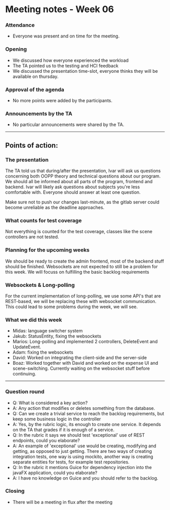 # Meeting notes - Week 06

### Attendance
* Everyone was present and on time for the meeting.

### Opening
* We discussed how everyone experienced the workload
* The TA pointed us to the testing and HCI feedback
* We discussed the presentation time-slot, everyone thinks they will be available on thursday.

### Approval of the agenda
* No more points were added by the participants.

### Announcements by the TA
* No particular announcements were shared by the TA.

---

## Points of action:

### The presentation

The TA told us that during/after the presentation, Ivar will ask us questions concerning both OOPP theory and technical
questions about our program. We should all be informed about all parts of the program, frontend and backend. Ivar 
will likely ask questions about subjects you're less comfortable with. Everyone should answer at least one question.

Make sure not to push our changes last-minute, as the gitlab server could become unreliable as the deadline approaches.

### What counts for test coverage

Not everything is counted for the test coverage, classes like the scene controllers are not 
tested.

### Planning for the upcoming weeks

We should be ready to create the admin frontend, most of the backend stuff should be finished.
Websockets are not expected to still be a problem for this week. We will focuss on fulfilling the basic backlog requirements

### Websockets & Long-polling

For the current implementation of long-polling, we use some API's that are REST-based, we will be replacing these
with websocket communication. This could lead to some problems during the week, we will see.

### What we did this week

* Midas: language switcher system
* Jakub: StatusEntity, fixing the websockets
* Marios: Long-polling and implemented 2 controllers, DeleteEvent and UpdateEvent.
* Adam: fixing the websockets
* David: Worked on integrating the client-side and the server-side
* Boaz: Worked together with David and worked on the expense UI and scene-switching.
  Currently waiting on the websocket stuff before continuing.

---

### Question round
- Q: What is considered a key action?
- A: Any action that modifies or deletes something from the database.
- Q: Can we create a trivial service to reach the backlog requirements, but keep some business logic in the controller
- A: Yes, by the rubric logic, its enough to create one service. It depends on the TA that grades if it is enough of a service.
- Q: In the rubric it says we should test 'exceptional' use of REST endpoints, could you elaborate?
- A: An example of 'exceptional' use would be creating, modifying and getting, as opposed to just getting.
     There are two ways of creating integration tests, one way is using mockito, another way is creating separate entities for tests,
     for example test repositories.
- Q: In the rubric it mentions Guice for dependency injection into the javaFX application, could you elaborate?
- A: I have no knowledge on Guice and you should refer to the backlog.

### Closing
* There will be a meeting in flux after the meeting